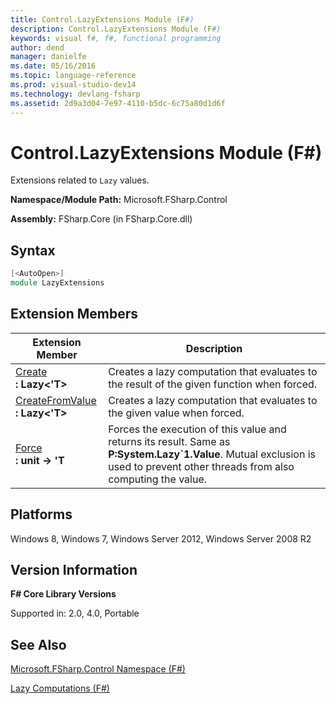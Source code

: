 ```yaml
---
title: Control.LazyExtensions Module (F#)
description: Control.LazyExtensions Module (F#)
keywords: visual f#, f#, functional programming
author: dend
manager: danielfe
ms.date: 05/16/2016
ms.topic: language-reference
ms.prod: visual-studio-dev14
ms.technology: devlang-fsharp
ms.assetid: 2d9a3d04-7e97-4110-b5dc-6c75a80d1d6f 
---
```


# Control.LazyExtensions Module (F#)

Extensions related to `Lazy` values.

**Namespace/Module Path:** Microsoft.FSharp.Control

**Assembly:** FSharp.Core (in FSharp.Core.dll)


## Syntax

```fsharp
[<AutoOpen>]
module LazyExtensions
```

## Extension Members


|Extension Member|Description|
|----------------|-----------|
|[Create](https://msdn.microsoft.com/library/b3ac5a61-f87d-4332-b45c-f56712693b77)<br />**: Lazy&lt;'T&gt;**|Creates a lazy computation that evaluates to the result of the given function when forced.|
|[CreateFromValue](https://msdn.microsoft.com/library/a4cd810a-36cd-418c-b022-e1e737d1665d)<br />**: Lazy&lt;'T&gt;**|Creates a lazy computation that evaluates to the given value when forced.|
|[Force](https://msdn.microsoft.com/library/0e18f26b-baa9-4254-98b4-beb858ea7730)<br />**: unit -&gt; 'T**|Forces the execution of this value and returns its result. Same as **P:System.Lazy&#96;1.Value**. Mutual exclusion is used to prevent other threads from also computing the value.|

## Platforms
Windows 8, Windows 7, Windows Server 2012, Windows Server 2008 R2


## Version Information
**F# Core Library Versions**

Supported in: 2.0, 4.0, Portable


## See Also
[Microsoft.FSharp.Control Namespace &#40;F&#35;&#41;](Microsoft.FSharp.Control-Namespace-%5BFSharp%5D.md)

[Lazy Computations &#40;F&#35;&#41;](Lazy-Computations-%5BFSharp%5D.md)